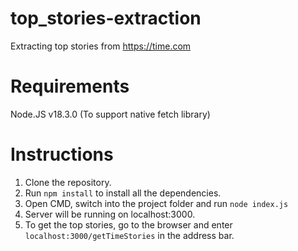 # top_stories-extraction
Extracting top stories from https://time.com

# Requirements
Node.JS v18.3.0 (To support native fetch library)

# Instructions
1. Clone the repository.
2. Run `npm install` to install all the dependencies.
3. Open CMD, switch into the project folder and run `node index.js`
4. Server will be running on localhost:3000.
5. To get the top stories, go to the browser and enter `localhost:3000/getTimeStories` in the address bar.
